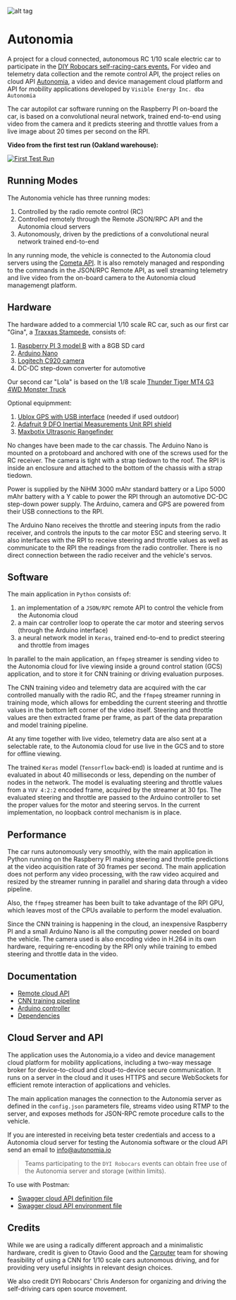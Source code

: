 ![alt tag](https://img.shields.io/badge/python-2.7-blue.svg)

# Autonomia
A project for a cloud connected, autonomous RC 1/10 scale electric car to participate in the [DIY Robocars self-racing-cars events.](https://www.meetup.com/Self-Racing-Cars/) For video and telemetry data collection and the remote control API, the project relies on cloud API [Autonomia](http://www.autonomia.io), a video and device management cloud platform and API for mobility applications developed by `Visible Energy Inc. dba Autonomia`

The car autopilot car software running on the Raspberry PI on-board the car, is based on a convolutional neural network, trained end-to-end using video from the camera and it predicts steering and throttle values from a live image about 20 times per second on the RPI.

**Video from the first test run (Oakland warehouse):**

[![First Test Run](https://img.youtube.com/vi/3SsrNfRHWoU/0.jpg)](https://youtu.be/3SsrNfRHWoU)
## Running Modes
The Autonomia vehicle has three running modes:

1. Controlled by the radio remote control (RC)
2. Controlled remotely through the Remote JSON/RPC API and the Autonomia cloud servers
3. Autonomously, driven by the predictions of a convolutional neural network trained end-to-end

In any running mode, the vehicle is connected to the Autonomia cloud servers using the [Cometa API](http://www.cometa.io/cometa-api.html). It is also remotely managed and responding to the commands in the JSON/RPC Remote API, as well streaming telemetry and live video from the on-board camera to the Autonomia cloud managemengt platform.

## Hardware
The hardware added to a commercial 1/10 scale RC car, such as our first car "Gina", a [Traxxas Stampede](https://traxxas.com/products/models/electric/36054-1stampede?t=details), consists of:

1. [Raspberry PI 3 model B](https://www.raspberrypi.org/products/raspberry-pi-3-model-b/) with a 8GB SD card
2. [Arduino Nano](https://www.arduino.cc/en/Main/arduinoBoardNano)
3. [Logitech C920 camera](http://www.logitech.com/en-us/product/hd-pro-webcam-c920)
4. DC-DC step-down converter for automotive

Our second car "Lola" is based on the 1/8 scale [Thunder Tiger MT4 G3 4WD Monster Truck](http://www.thundertiger.com/products-detail.php?id=10&lang=en)

Optional equipmment:

1. [Ublox GPS with USB interface](http://www.hardkernel.com/main/products/prdt_info.php?g_code=G142502154078) (needed if used outdoor)
2. [Adafruit 9 DFO Inertial Measurements Unit RPI shield](https://www.adafruit.com/products/2472)
3. [Maxbotix Ultrasonic Rangefinder](https://www.adafruit.com/products/172)

No changes have been made to the car chassis. The Arduino Nano is mounted on a protoboard and anchored with one of the screws used for the RC receiver. The camera is tight with a strap tiedown to the roof. The RPI is inside an enclosure and attached to the bottom of the chassis with a strap tiedown.

Power is supplied by the NiHM 3000 mAhr standard battery or a Lipo 5000 mAhr battery with a Y cable to power the RPI through an automotive DC-DC step-down power supply. The Arduino, camera and GPS are powered from their USB connections to the RPI.

The Arduino Nano receives the throttle and steering inputs from the radio receiver, and controls the inputs to the car motor ESC and steering servo. It also interfaces with the RPI to receive steering and throttle values as well as communicate to the RPI the readings from the radio controller. There is no direct connection between the radio receiver and the vehicle's servos.

## Software

The main application in `Python` consists of:

1. an implementation of a `JSON/RPC` remote API to control the vehicle from the Autonomia cloud
2. a main car controller loop to operate the car motor and steering servos (through the Arduino interface)
3. a neural network model in `Keras`, trained end-to-end to predict steering and throttle from images

In parallel to the main application, an `ffmpeg` streamer is sending video to the Autonomia cloud for live viewing inside a ground control station (GCS) application, and to store it for CNN training or driving evaluation purposes.

The CNN training video and telemetry data are acquired with the car controlled manually with the radio RC, and the `ffmpeg` streamer running in training mode, which allows for embedding the current steering and throttle values in the bottom left corner of the video itself. Steering and throttle values are then extracted frame per frame, as part of the data preparation and model training pipeline.

At any time together with live video, telemetry data are also sent at a selectable rate, to the Autonomia cloud for use live in the GCS and to store for offline viewing.

The trained `Keras` model (`Tensorflow` back-end) is loaded at runtime and is evaluated in about 40 milliseconds or less, depending on the number of nodes in the network. The model is evaluating steering and throttle values from a `YUV 4:2:2` encoded frame, acquired by the streamer at 30 fps. The evaluated steering and throttle are passed to the Arduino controller to set the proper values for the motor and steering servos. In the current implementation, no loopback control mechanism is in place.

## Performance

The car runs autonomously very smoothly, with the main application in Python running on the Raspberry PI making steering and throttle predictions at the video acquisition rate of 30 frames per second. The main application does not perform any video processing, with the raw video acquired and resized by the streamer running in parallel and sharing data through a video pipeline.

Also, the `ffmpeg` streamer has been built to take advantage of the RPI GPU, which leaves most of the CPUs available to perform the model evaluation.

Since the CNN training is happening in the cloud, an inexpensive Raspberry PI and a small Arduino Nano is all the computing power needed on board the vehicle. The camera used is also encoding video in H.264 in its own hardware, requiring re-encoding by the RPI only while training to embed steering and throttle data in the video.

## Documentation

* [Remote cloud API](../master/docs/remote-api.md) 
* [CNN training pipeline](../master/ConvNet/README.md)
* [Arduino controller](../master/Arduino/README.md)
* [Dependencies](../master/docs/dependencies.md)

## Cloud Server and API
The application uses the Autonomia,io a video and device management cloud platform for mobility applications, including a two-way message broker for device-to-cloud and cloud-to-device secure communication. It runs on a server in the cloud and it uses HTTPS and secure WebSockets for efficient remote interaction of applications and vehicles.

The main application manages the connection to the Autonomia server as defined in the `config.json` parameters file, streams video using RTMP to the server, and exposes methods for JSON-RPC remote procedure calls to the vehicle. 

If you are interested in receiving beta tester credentials and access to a Autonomia cloud server for testing the Autonomia software or the cloud API send an email to info@autonomia.io
>Teams participating to the `DYI Robocars` events can obtain free use of the Autonomia server and storage (within limits).

To use with Postman:
* [Swagger cloud API definition file](../master/docs/Autonomia.postman_collection.json)
* [Swagger cloud API environment file](../master/docs/Autonomia.postman_environment.json)

## Credits

While we are using a radically different approach and a minimalistic hardware, credit is given to Otavio Good and the [Carputer](https://github.com/otaviogood/carputer) team for showing feasibility of using a CNN for 1/10 scale cars autonomous driving, and for providing very useful insights in relevant design choices.

We also credit DYI Robocars' Chris Anderson for organizing and driving the self-driving cars open source movement.
